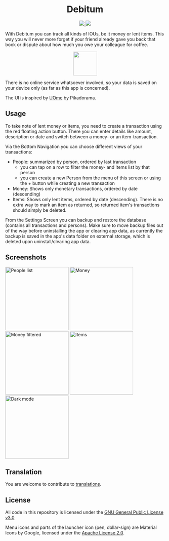 <h1 align="center">Debitum</h1>
<p align="center">
  <a href="https://f-droid.org/de/packages/org.ebur.debitum/">
    <img src="https://img.shields.io/f-droid/v/org.ebur.debitum.svg" />
  </a>
  <a href="https://github.com/marmo/debitum/releases/latest">
    <img src="https://img.shields.io/github/release/marmo/debitum.svg?logo=github" />
  </a>
</p>

With Debitum you can track all kinds of IOUs, be it money or lent items. This way you will never 
more forget if your friend already gave you back that book or dispute about how much you owe your 
colleague for coffee.

<p align="center">
 <a href="https://f-droid.org/de/packages/org.ebur.debitum/">
  <img src="https://fdroid.gitlab.io/artwork/badge/get-it-on.png" height="75" />
 </a>
</p>

There is no online service whatsoever involved, so your data is saved on your 
device only (as far as this app is concerned).

The UI is inspired by [UOme](https://play.google.com/store/apps/details?id=cz.kns.uome) by Pikadorama.

## Usage
To take note of lent money or items, you need to create a transaction using the red floating action 
button. There you can enter details like amount, description or date and switch between a money- or 
an item-transaction.

Via the Bottom Navigation you can choose different views of your transactions:
* People: summarized by person, ordered by last transaction 
  * you can tap on a row to filter the money- and items list by that person
  * you can create a new Person from the menu of this screen or using the + button while creating a 
  new transaction
* Money: Shows only monetary transactions, ordered by date (descending)
* Items: Shows only lent items, ordered by date (descending). There is no extra way to mark an item 
as returned, so returned item's transactions should simply be deleted. 

From the Settings Screen you can backup and restore the database (contains all transactions and persons).
Make sure to move backup files out of the way before uninstalling the app or clearing app data, as currently
the backup is saved in the app's data folder on external storage, which is deleted upon 
uninstall/clearing app data.

## Screenshots
<img alt="People list" src="https://github.com/Marmo/debitum/blob/e9d22929c2c789f7ed5bfd9cbdd5f084192f73b8/app/src/main/play/listings/en-US/graphics/phone-screenshots/en_light_people.png" width="200"/> <img alt="Money" src="https://github.com/Marmo/debitum/blob/e9d22929c2c789f7ed5bfd9cbdd5f084192f73b8/app/src/main/play/listings/en-US/graphics/phone-screenshots/en_light_money.png" width="200"/>
<img alt="Money filtered" src="https://github.com/Marmo/debitum/blob/e9d22929c2c789f7ed5bfd9cbdd5f084192f73b8/app/src/main/play/listings/en-US/graphics/phone-screenshots/en_light_money_filtered.png" width="200"/> <img alt="Items" src="https://github.com/Marmo/debitum/blob/e9d22929c2c789f7ed5bfd9cbdd5f084192f73b8/app/src/main/play/listings/en-US/graphics/phone-screenshots/en_light_items.png" width="200"/>
<img alt="Dark mode" src="https://github.com/Marmo/debitum/blob/e9d22929c2c789f7ed5bfd9cbdd5f084192f73b8/app/src/main/play/listings/en-US/graphics/phone-screenshots/en_night_money.png" width="200"/>

## Translation
You are welcome to contribute to [translations](TRANSLATION.md).

## License
All code in this repository is licensed under the [GNU General Public License v3.0](LICENSE).

Menu icons and parts of the launcher icon (pen, dollar-sign) are Material Icons by Google, licensed 
under the [Apache License 2.0](https://www.apache.org/licenses/LICENSE-2.0.html).
